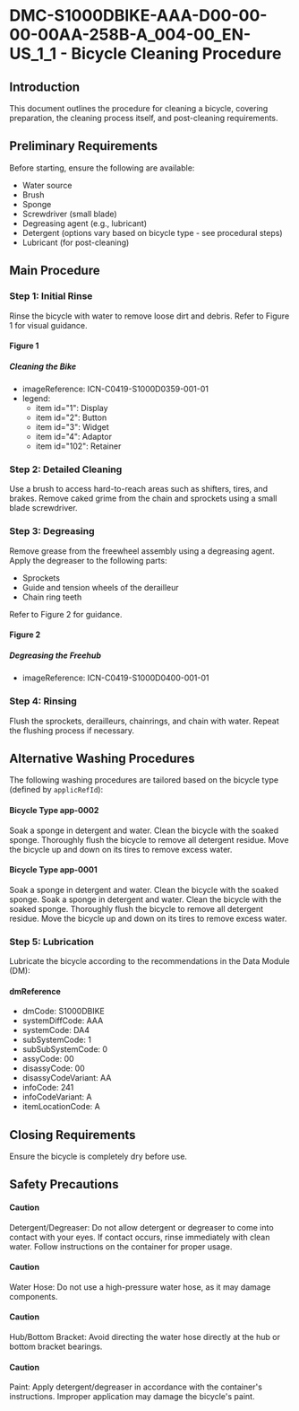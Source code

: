 # DMC-S1000DBIKE-AAA-D00-00-00-00AA-258B-A_004-00_EN-US_1_1 - Bicycle Cleaning Procedure

## Introduction

This document outlines the procedure for cleaning a bicycle, covering preparation, the cleaning process itself, and post-cleaning requirements.
## Preliminary Requirements

Before starting, ensure the following are available:
*   Water source
*   Brush
*   Sponge
*   Screwdriver (small blade)
*   Degreasing agent (e.g., lubricant)
*   Detergent (options vary based on bicycle type - see procedural steps)
*   Lubricant (for post-cleaning)

## Main Procedure

### Step 1: Initial Rinse

Rinse the bicycle with water to remove loose dirt and debris.
Refer to Figure 1 for visual guidance.
#### Figure 1

##### Cleaning the Bike

*   imageReference: ICN-C0419-S1000D0359-001-01
*   legend:
    *   item id="1": Display
    *   item id="2": Button
    *   item id="3": Widget
    *   item id="4": Adaptor
    *   item id="102": Retainer

### Step 2: Detailed Cleaning

Use a brush to access hard-to-reach areas such as shifters, tires, and brakes.
Remove caked grime from the chain and sprockets using a small blade screwdriver.
### Step 3: Degreasing

Remove grease from the freewheel assembly using a degreasing agent.
Apply the degreaser to the following parts:
*   Sprockets
*   Guide and tension wheels of the derailleur
*   Chain ring teeth

Refer to Figure 2 for guidance.
#### Figure 2

##### Degreasing the Freehub

*   imageReference: ICN-C0419-S1000D0400-001-01

### Step 4: Rinsing

Flush the sprockets, derailleurs, chainrings, and chain with water.
Repeat the flushing process if necessary.
## Alternative Washing Procedures

The following washing procedures are tailored based on the bicycle type (defined by `applicRefId`):
#### Bicycle Type app-0002

Soak a sponge in detergent and water.
Clean the bicycle with the soaked sponge.
Thoroughly flush the bicycle to remove all detergent residue.
Move the bicycle up and down on its tires to remove excess water.
#### Bicycle Type app-0001

Soak a sponge in detergent and water.
Clean the bicycle with the soaked sponge.
Soak a sponge in detergent and water.
Clean the bicycle with the soaked sponge.
Thoroughly flush the bicycle to remove all detergent residue.
Move the bicycle up and down on its tires to remove excess water.
### Step 5: Lubrication

Lubricate the bicycle according to the recommendations in the Data Module (DM):
#### dmReference

*   dmCode: S1000DBIKE
*   systemDiffCode: AAA
*   systemCode: DA4
*   subSystemCode: 1
*   subSubSystemCode: 0
*   assyCode: 00
*   disassyCode: 00
*   disassyCodeVariant: AA
*   infoCode: 241
*   infoCodeVariant: A
*   itemLocationCode: A

## Closing Requirements

Ensure the bicycle is completely dry before use.
## Safety Precautions

#### Caution

Detergent/Degreaser: Do not allow detergent or degreaser to come into contact with your eyes. If contact occurs, rinse immediately with clean water.  Follow instructions on the container for proper usage.
#### Caution

Water Hose: Do not use a high-pressure water hose, as it may damage components.
#### Caution

Hub/Bottom Bracket: Avoid directing the water hose directly at the hub or bottom bracket bearings.
#### Caution

Paint: Apply detergent/degreaser in accordance with the container's instructions. Improper application may damage the bicycle's paint.
